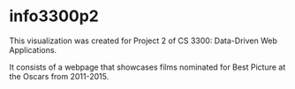 # info3300p2

This visualization was created for Project 2 of CS 3300: Data-Driven Web Applications. 

It consists of a webpage that showcases films nominated for Best Picture at the Oscars from 2011-2015.
